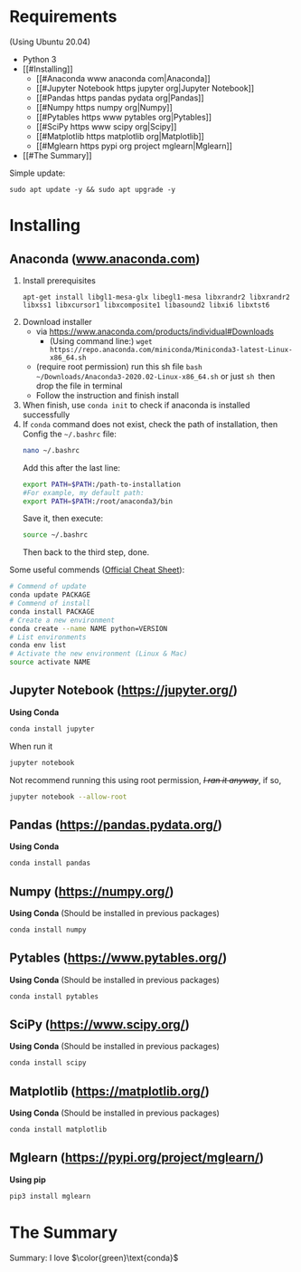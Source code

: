 # Requirements
(Using Ubuntu 20.04)
- Python 3
- [[#Installing]]
	- [[#Anaconda www anaconda com|Anaconda]]
	- [[#Jupyter Notebook https jupyter org|Jupyter Notebook]]
	- [[#Pandas https pandas pydata org|Pandas]]
	- [[#Numpy https numpy org|Numpy]]
	- [[#Pytables https www pytables org|Pytables]]
	- [[#SciPy https www scipy org|Scipy]]
	- [[#Matplotlib https matplotlib org|Matplotlib]]
	- [[#Mglearn https pypi org project mglearn|Mglearn]]
- [[#The Summary]]

Simple update:
```shell
sudo apt update -y && sudo apt upgrade -y
```


# Installing
## Anaconda (www.anaconda.com)
1. Install prerequisites 
	```shell
	apt-get install libgl1-mesa-glx libegl1-mesa libxrandr2 libxrandr2 libxss1 libxcursor1 libxcomposite1 libasound2 libxi6 libxtst6
	```
2. Download installer
	- via https://www.anaconda.com/products/individual#Downloads
		- (Using command line:) `wget https://repo.anaconda.com/miniconda/Miniconda3-latest-Linux-x86_64.sh`
	- (require root permission) run this sh file  `bash ~/Downloads/Anaconda3-2020.02-Linux-x86_64.sh` or just `sh `then drop the file in terminal
	- Follow the instruction and finish install
3. When finish, use `conda init` to check if anaconda is installed successfully
4. If `conda` command does not exist, check the path of installation, then 
	Config the `~/.bashrc` file:
	```bash
	nano ~/.bashrc
	```
	Add this after the last line:
	```bash
	export PATH=$PATH:/path-to-installation
	#For example, my default path:
	export PATH=$PATH:/root/anaconda3/bin
	```
	Save it, then execute:
	```bash
	source ~/.bashrc
	```
	Then back to the third step, done.

Some useful commends ([Official Cheat Sheet](https://docs.conda.io/projects/conda/en/4.6.0/_downloads/52a95608c49671267e40c689e0bc00ca/conda-cheatsheet.pdf)):
```bash
# Commend of update
conda update PACKAGE
# Commend of install
conda install PACKAGE
# Create a new environment
conda create --name NAME python=VERSION
# List environments
conda env list
# Activate the new environment (Linux & Mac)
source activate NAME
```


## Jupyter Notebook (https://jupyter.org/)
**Using Conda**
```bash
conda install jupyter
```
When run it
```bash
jupyter notebook
```
Not recommend running this using root permission, ~~*I ran it anyway*~~, if so,
```bash
jupyter notebook --allow-root
```


## Pandas (https://pandas.pydata.org/)
**Using Conda**
```bash
conda install pandas
```


## Numpy (https://numpy.org/)
**Using Conda** (Should be installed in previous packages)
```bash
conda install numpy
```


## Pytables (https://www.pytables.org/)
**Using Conda** (Should be installed in previous packages)
```bash
conda install pytables
```


## SciPy (https://www.scipy.org/)
**Using Conda** (Should be installed in previous packages)
```bash
conda install scipy
```


## Matplotlib (https://matplotlib.org/)
**Using Conda** (Should be installed in previous packages)
```bash
conda install matplotlib
```


## Mglearn (https://pypi.org/project/mglearn/)
**Using pip**
```bash
pip3 install mglearn
```


# The Summary
Summary: I love $\color{green}\text{conda}$